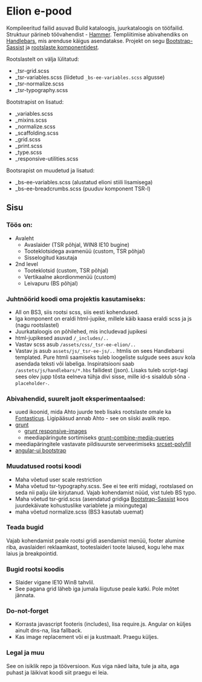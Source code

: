 # Elion e-pood
Kompileeritud failid asuvad Build kataloogis, juurkataloogis on tööfailid. Struktuur pärineb töövahendist - [Hammer](http://hammerformac.com).
Templiitimise abivahendiks on [Handlebars](http://handlebarsjs.com/), mis arenduse käigus asendatakse. Projekt on segu [Bootstrap-Sassist](https://github.com/twbs/bootstrap-sass/tree/master/vendor/assets/stylesheets/bootstrap) ja [rootslaste komponentidest](http://responsivecode.teliasonera.com/). 

Rootslastelt on välja lülitatud:
  - _tsr-grid.scss
  - _tsr-variables.scss (liidetud `_bs-ee-variables.scss` algusse)
  - _tsr-normalize.scss
  - _tsr-typography.scss

Bootstrapist on lisatud:
  - _variables.scss  
  - _mixins.scss  
  - _normalize.scss  
  - _scaffolding.scss 
  - _grid.scss  
  - _print.scss  
  - _type.scss  
  - _responsive-utilities.scss

Bootsrapist on muudetud ja lisatud:
  - _bs-ee-variables.scss (alustatud elioni stiili lisamisega)
  - _bs-ee-breadcrumbs.scss (puuduv komponent TSR-l)

## Sisu

### Töös on:

- Avaleht 
  - Avaslaider (TSR põhjal, WIN8 IE10 bugine)
  - Tooteklotsidega avamenüü (custom, TSR põhjal)
  - Sisselogitud kasutaja
- 2nd level
  - Tooteklotsid (custom, TSR põhjal)
  - Vertikaalne akordionmenüü (custom)
  - Leivapuru (BS põhjal)

### Juhtnöörid koodi oma projektis kasutamiseks:
  - All on BS3, siis rootsi scss, siis eesti kohendused.
  - Iga komponent on eraldi html-jupike, millele käib kaasa eraldi scss ja js (nagu rootslastel)
  - Juurkataloogis on põhilehed, mis includevad jupikesi
  - html-jupikesed asuvad `/_includes/..`
  - Vastav scss asub `/assets/css/_tsr-ee-elion/..`
  - Vastav js asub `assets/js/_tsr-ee-js/..`
  htmlis on sees Handlebarsi templated. Pure htmli saamiseks tuleb loogeliste sulgude sees asuv kola asendada teksti või labeliga. Inspiratsiooni saab `/asstets/js/handlebars/*.hbs` failidest (json). Lisaks tuleb script-tagi sees olev jupp tõsta eelneva tühja divi sisse, mille id-s sisaldub sõna `-placeholder-`.


### Abivahendid, suurelt jaolt eksperimentaalsed:
- uued ikoonid, mida Ahto juurde teeb lisaks rootslaste omale ka [Fontasticus](http://fontastic.me/). Ligipääsud annab Ahto - see on siiski avalik repo.
- [grunt](http://gruntjs.com/)
	- [grunt responsive-images](https://github.com/andismith/grunt-responsive-images)
	- meediapäringute sortimiseks [grunt-combine-media-queries](https://github.com/buildingblocks/grunt-combine-media-queries)
- meediapäringitele vastavate pildisuurste serveerimiseks [srcset-polyfill](https://github.com/borismus/srcset-polyfill)
- [angular-ui bootstrap](http://angular-ui.github.io/bootstrap/)

### Muudatused rootsi koodi
- Maha võetud user scale restriction
- Maha võetud tsr-typography.scss. See ei tee eriti midagi, rootslased on seda nii palju üle kirjutanud. Vajab kohendamist nüüd, vist tuleb BS typo.
- Maha võetud tsr-grid.scss (asendatud gridiga [Bootstrap-Sassist](https://github.com/twbs/bootstrap-sass) koos juurdekäivate kohustuslike variablete ja mixingutega)
- maha võetud normalize.scss (BS3 kasutab uuemat)

### Teada bugid
Vajab kohendamist peale rootsi gridi asendamist menüü, footer alumine riba, avaslaideri reklaamkast, tooteslaideri toote laiused, kogu lehe max laius ja breakpointid.

### Bugid rootsi koodis
- Slaider vigane IE10 Win8 tahvlil.
- See pagana grid läheb iga jumala liigutuse peale katki. Pole mõtet jännata.
	
### Do-not-forget
- Korrasta javascript footeris (includes), lisa require.js. Angular on küljes ainult dns-na, lisa fallback.
- Kas image replacement või ei ja kustmaalt. Praegu küljes.

### Legal ja muu
See on isiklik repo ja tööversioon. Kus viga näed laita, tule ja aita, aga puhast ja läikivat koodi siit praegu ei leia.
